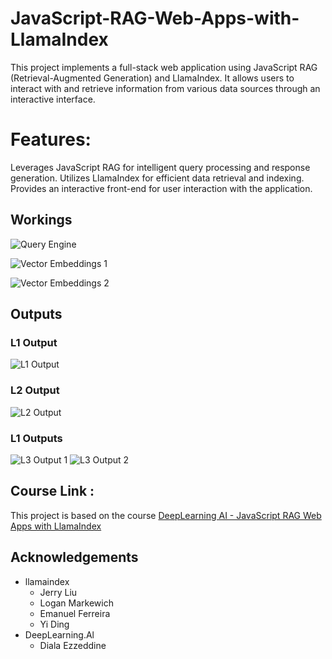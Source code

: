 
# JavaScript-RAG-Web-Apps-with-LlamaIndex

This project implements a full-stack web application using JavaScript RAG (Retrieval-Augmented Generation) and LlamaIndex. It allows users to interact with and retrieve information from various data sources through an interactive interface.

# Features:

Leverages JavaScript RAG for intelligent query processing and response generation.
Utilizes LlamaIndex for efficient data retrieval and indexing.
Provides an interactive front-end for user interaction with the application.

## Workings
![Query Engine](https://github.com/AasimMalik20/JavaScript-RAG-Web-Apps-with-LlamaIndex/assets/68051104/fdc6a7f0-87bf-4a9f-bcfc-611336743803)

![Vector Embeddings 1](https://github.com/AasimMalik20/JavaScript-RAG-Web-Apps-with-LlamaIndex/assets/68051104/219e7b4e-267f-491c-ac14-2ff66ace8c99)

![Vector Embeddings 2](https://github.com/AasimMalik20/JavaScript-RAG-Web-Apps-with-LlamaIndex/assets/68051104/c286b15d-2fa6-4f56-a731-613c27893a87)

## Outputs
### L1 Output
![L1 Output](https://github.com/AasimMalik20/JavaScript-RAG-Web-Apps-with-LlamaIndex/assets/68051104/9856847d-28f3-4dda-8892-627c6f687fde)

### L2 Output
![L2 Output](https://github.com/AasimMalik20/JavaScript-RAG-Web-Apps-with-LlamaIndex/assets/68051104/c1ac96ae-90fa-49c2-9f19-ff47f71f80c0)

### L1 Outputs
![L3 Output 1](https://github.com/AasimMalik20/JavaScript-RAG-Web-Apps-with-LlamaIndex/assets/68051104/e9f88f5f-32eb-4c37-b1d7-e42d135533c9)
![L3 Output 2](https://github.com/AasimMalik20/JavaScript-RAG-Web-Apps-with-LlamaIndex/assets/68051104/22e36d12-757d-4843-bbaa-6c08068bba19)


 ## Course Link : 
 This project is based on the course  [DeepLearning AI - JavaScript RAG Web Apps with LlamaIndex](https://learn.deeplearning.ai/courses/javascript-rag-web-apps-with-llamaindex/lesson/1/introduction)

## Acknowledgements
 - llamaindex
    - Jerry Liu
    - Logan Markewich
    - Emanuel Ferreira
    - Yi Ding
 - DeepLearning.Al
    - Diala Ezzeddine
